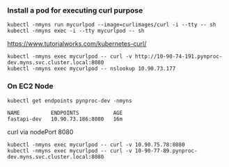 ### Install a pod for executing curl purpose
```shell
kubectl -nmyns run mycurlpod --image=curlimages/curl -i --tty -- sh
kubectl -nmyns exec -i --tty mycurlpod -- sh
```
https://www.tutorialworks.com/kubernetes-curl/

```shell
kubectl -nmyns exec mycurlpod -- curl -v http://10-90-74-191.pynproc-dev.myns.svc.cluster.local:8080
kubectl -nmyns exec mycurlpod -- nslookup 10.90.73.177
```


### On EC2 Node
```shell
kubectl get endpoints pynproc-dev -nmyns

NAME          ENDPOINTS           AGE
fastapi-dev   10.90.73.186:8080   16m
```
curl via nodePort 8080
```shell
kubectl -nmyns exec mycurlpod -- curl -v 10.90.75.78:8080
kubectl -nmyns exec mycurlpod -- curl -v 10-90-77-89.pynproc-dev.myns.svc.cluster.local:8080
```
